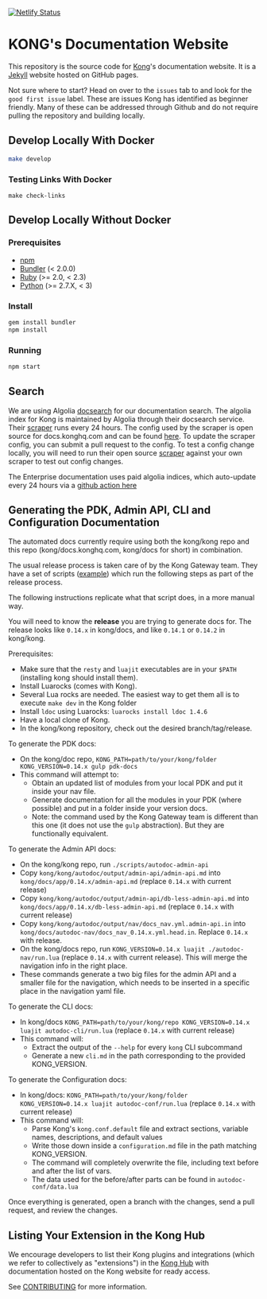 [![Netlify Status](https://api.netlify.com/api/v1/badges/ae60f2a4-488e-4771-b24a-c26badc5f45d/deploy-status)](https://app.netlify.com/sites/kongdocs/deploys)

# KONG's Documentation Website

This repository is the source code for [Kong](https://github.com/Kong/kong)'s documentation website. It is a [Jekyll](https://jekyllrb.com/) website hosted on GitHub pages.

Not sure where to start? Head on over to the `issues` tab to and look for the `good first issue` label. These are issues Kong has identified as beginner friendly. Many of these can be addressed through Github and do not require pulling the repository and building locally.


## Develop Locally With Docker

>
```bash
make develop
```

### Testing Links With Docker

>
```
make check-links
```

## Develop Locally Without Docker

### Prerequisites

- [npm](https://www.npmjs.com/)
- [Bundler](https://bundler.io/) (< 2.0.0)
- [Ruby](https://www.ruby-lang.org) (>= 2.0, < 2.3)
- [Python](https://www.python.org) (>= 2.7.X, < 3)

### Install

>
```bash
gem install bundler
npm install
```

### Running

>
```bash
npm start
```

## Search

We are using Algolia [docsearch](https://www.algolia.com/docsearch) for our
documentation search. The algolia index for Kong is maintained by Algolia through their
docsearch service. Their [scraper](https://github.com/algolia/docsearch-scraper)
runs every 24 hours. The config used by the scraper is open source for
docs.konghq.com and can be found [here](https://github.com/algolia/docsearch-configs/blob/master/configs/getkong.json).
To update the scraper config, you can submit a pull request to the config. To
test a config change locally, you will need to run their open source
[scraper](https://github.com/algolia/docsearch-scraper) against your own
scraper to test out config changes.

The Enterprise documentation uses paid algolia indices, which auto-update every
24 hours via a [github action here](/.github/workflows/algolia.yml)

## Generating the PDK, Admin API, CLI and Configuration Documentation

The automated docs currently require using both the kong/kong repo and this repo (kong/docs.konghq.com, kong/docs for short) in combination.

The usual release process is taken care of by the Kong Gateway team. They have a set of scripts ([example](https://github.com/Kong/kong/blob/more-scripts/scripts/make-rc1-release#L471-L589))
which run the following steps as part of the release process.

The following instructions replicate what that script does, in a more manual way.

You will need to know the **release** you are trying to generate docs for. The release looks
like `0.14.x` in kong/docs, and like `0.14.1` or `0.14.2` in kong/kong.

Prerequisites:
- Make sure that the `resty` and `luajit` executables are in your `$PATH` (installing kong should install them).
- Install Luarocks (comes with Kong).
- Several Lua rocks are needed. The easiest way to get them all is to execute `make dev` in the Kong folder
- Install `ldoc` using Luarocks: `luarocks install ldoc 1.4.6`
- Have a local clone of Kong.
- In the kong/kong repository, check out the desired branch/tag/release.

To generate the PDK docs:
- On the kong/doc repo, `KONG_PATH=path/to/your/kong/folder KONG_VERSION=0.14.x gulp pdk-docs`
- This command will attempt to:
  * Obtain an updated list of modules from your local PDK and put it inside
    your nav file.
  * Generate documentation for all the modules in your PDK (where possible) and
    put in a folder inside your version docs.
  * Note: the command used by the Kong Gateway team is different than this one (it does not use the `gulp` abstraction). But they are functionally equivalent.

To generate the Admin API docs:
- On the kong/kong repo, run `./scripts/autodoc-admin-api`
- Copy `kong/kong/autodoc/output/admin-api/admin-api.md` into `kong/docs/app/0.14.x/admin-api.md` (replace `0.14.x` with current release)
- Copy `kong/kong/autodoc/output/admin-api/db-less-admin-api.md` into `kong/docs/app/0.14.x/db-less-admin-api.md` (replace `0.14.x` with current release)
- Copy `kong/kong/autodoc/output/nav/docs_nav.yml.admin-api.in` into `kong/docs/autodoc-nav/docs_nav_0.14.x.yml.head.in`. Replace `0.14.x` with release.
- On the kong/docs repo, run `KONG_VERSION=0.14.x luajit ./autodoc-nav/run.lua` (replace `0.14.x` with current release). This will merge the navigation
  info in the right place.
- These commands generate a two big files for the admin API and a smaller file for the navigation, which needs to be inserted in a
  specific place in the navigation yaml file.

To generate the CLI docs:
- In kong/docs `KONG_PATH=path/to/your/kong/repo KONG_VERSION=0.14.x luajit autodoc-cli/run.lua` (replace `0.14.x` with current release)
- This command will:
  * Extract the output of the `--help` for every `kong` CLI subcommand
  * Generate a new `cli.md` in the path corresponding to the provided KONG_VERSION.

To generate the Configuration docs:
- In kong/docs: `KONG_PATH=path/to/your/kong/folder KONG_VERSION=0.14.x luajit autodoc-conf/run.lua` (replace `0.14.x` with current release)
- This command will:
  * Parse Kong's `kong.conf.default` file and extract sections, variable names, descriptions, and default values
  * Write those down inside a `configuration.md` file in the path matching KONG_VERSION.
  * The command will completely overwrite the file, including text before and after the list of vars.
  * The data used for the before/after parts can be found in `autodoc-conf/data.lua`

Once everything is generated, open a branch with the changes, send a pull request, and review the changes.

## Listing Your Extension in the Kong Hub

We encourage developers to list their Kong plugins and integrations (which
we refer to collectively as "extensions") in the
[Kong Hub](https://docs.konghq.com/hub) with documentation hosted
on the Kong website for ready access.

See [CONTRIBUTING](https://github.com/Kong/docs.konghq.com/blob/master/CONTRIBUTING.md#contributing-to-kong-documentation-and-the-kong-hub) for more information.
